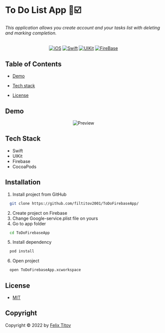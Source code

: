 # To Do List App 🧾☑️

###### This application allows you create account and your tasks list with deleting and marking completion.

<div align="center">
  
  [![iOS](https://img.shields.io/badge/iOS-15.5-blue)](https://www.apple.com/ru/ios/ios-15/)
  [![Swift](https://img.shields.io/badge/Swift-5.5-orange)](https://developer.apple.com/documentation/swift)
  [![UIKit](https://img.shields.io/badge/UIKit-%20LTS-yellowgreen)](https://developer.apple.com/documentation/uikit)
  [![FireBase](https://img.shields.io/badge/Firebase-9.1.0-important)](https://firebase.google.com/docs)
  
</div>

## Table of Contents

- [Demo](#demo)

- [Tech stack](#tech-stack)

- [License](#license)


## Demo

<div align="center">
  
  ![Preview](https://github.com/filtitov2001/ToDoFirebaseApp/blob/main/assets/IMG_9727.GIF)
  
</div>

## Tech Stack

* Swift
* UIKit
* Firebase
* CocoaPods

## Installation

1. Install project from GitHub

```bash
  git clone https://github.com/filtitov2001/ToDoFirebaseApp/
```
2. Create project on Firebase
3. Change Google-service.plist file on yours
4. Go to app folder
```bash
  cd ToDoFirebaseApp
```
5. Install dependency 
```bash
  pod install
```
6. Open project
```bash
  open ToDoFirebaseApp.xcworkspace
```

## License

* [MIT](https://choosealicense.com/licenses/mit/)

## Copyright

Copyright © 2022 by [Felix Titov](https://github.com/filtitov2001)
